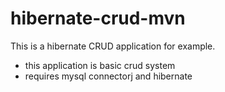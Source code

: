# hibernate-crud-mvn
This is a hibernate CRUD application for example. 

* this application is basic crud system
* requires mysql connectorj and hibernate
